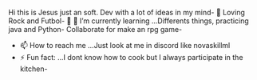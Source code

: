 Hi this is Jesus just an soft. Dev with a lot of ideas in my mind- 👋 
Loving Rock and Futbol- 👀 
🌱 I’m currently learning ...Differents things, practicing java and Python- 
Collaborate for make an rpg game- 
- 📫 How to reach me ...Just look at me in discord like novaskillml 
- ⚡ Fun fact: ...I dont know how to cook but I always participate in the kitchen- 
<!---
jesuss20/jesuss20 is a ✨ special ✨ repository because its `README.md` (this file) appears on your GitHub profile.
You can click the Preview link to take a look at your changes.
--->
